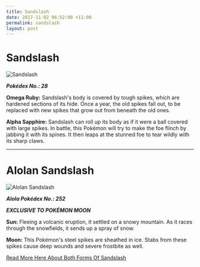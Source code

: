 ```yaml
---
title: Sandslash
date: 2017-11-02 06:52:00 +11:00
permalink: sandslash
layout: post
---
```


# Sandslash

![Sandslash](https://assets.pokemon.com/assets/cms2/img/pokedex/full/028.png)

**_Pokédex No.: 28_**

**Omega Ruby:** Sandslash's body is covered by tough spikes, which are hardened sections of its hide. Once a year, the old spikes fall out, to be replaced with new spikes that grow out from beneath the old ones.

**Alpha Sapphire:** Sandslash can roll up its body as if it were a ball covered with large spikes. In battle, this Pokémon will try to make the foe flinch by jabbing it with its spines. It then leaps at the stunned foe to tear wildly with its sharp claws.

---

# Alolan Sandslash
![Alolan Sandslash](https://assets.pokemon.com/assets/cms2/img/pokedex/full/028_f2.png)

**_Alola Pokédex No.: 252_**

**_EXCLUSIVE TO POKÉMON MOON_**

**Sun:** Fleeing a volcanic eruption, it settled on a snowy mountain. As it races through the snowfields, it sends up a spray of snow.

**Moon:** This Pokémon's steel spikes are sheathed in ice. Stabs from these spikes cause deep wounds and severe frostbite as well.

[Read More Here About Both Forms Of Sandslash](https://www.pokemon.com/au/pokedex/sandslash)